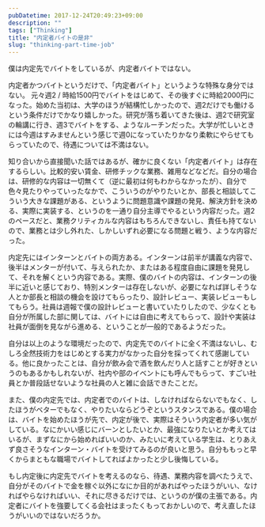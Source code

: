 ```yaml
---
pubDatetime: 2017-12-24T20:49:23+09:00
description: ""
tags: ["Thinking"]
title: "内定者バイトの是非"
slug: "thinking-part-time-job"
---
```


僕は内定先でバイトをしているが、内定者バイトではない。

内定者かつバイトというだけで、「内定者バイト」というような特殊な身分ではない。
元々週2 / 時給1500円でバイトをはじめて、その後すぐに時給2000円になった。始めた当初は、大学のほうが結構忙しかったので、週2だけでも働けるという条件だけでかなり嬉しかった。研究が落ち着いてきた後は、週2で研究室の輪講に行き、週3でバイトをする、ようなルーチンだった。大学が忙しいときには今週はすみませんという感じで週0になっていたりかなり柔軟にやらせてもらっていたので、待遇については不満はない。

<!--more-->

知り合いから直接聞いた話ではあるが、確かに良くない「内定者バイト」は存在するらしい。比較的安い賃金、研修チックな業務、雑用などなどだ。自分の場合は、研修的な内容は一切無くて（逆に最初は何もわからなかったが）、自分で色々見たりやっていったなかで、こういうのがやりたいとか、部長と相談してこういう大きな課題がある、というように問題意識や課題の発見、解決方針を決める、実際に実装する、というのを一通り自分主導でやるという内容だった。週2のペースだと、業務クリティカルな内容はもちろんできないし、責任も持てないので、業務とは少し外れた、しかしいずれ必要になる問題と戦う、ような内容だった。

内定先にはインターンとバイトの両方ある。インターンは前半が講義な内容で、後半はメンターが付いて、与えられたか、またはある程度自由に課題を発見して、それを解くという内容である。実際、僕のバイトの内容は、インターンの後半に近いと感じており、特別メンターは存在しないが、必要になれば詳しそうな人とか部長と相談の機会を設けてもらったり、設計レビュー、実装レビューもしてもらう。社員は週報で僕の設計レビューと書いていたりしたので、少なくとも自分が所属した部に関しては、バイトには自由に考えてもらって、設計や実装は社員が面倒を見ながら進める、ということが一般的であるようだった。

自分は以上のような環境だったので、内定先でのバイトに全く不満はないし、むしろ全然技術力をはじめとする実力がなかった自分を採ってくれて感謝している。他に良かったことは、自分が飲み会で酒を飲んだり人と話すことが好きというのもあるかもしれないが、社内や部のイベントにも呼んでもらって、すごい社員とか普段話せないような社員の人と雑に会話できたことだ。

また、僕の内定先では、内定者でのバイトは、しなければならないでもなく、したほうがベターでもなく、やりたいならどうぞというスタンスである。僕の場合は、バイトを始めたほうが先で、内定が後で、実際はそういう内定者が多い気がしている。なにかいい感じにバーンとしたいとか、最強になりたいとか考えてはいるが、まずなにから始めればいいのか、みたいに考えている学生は、とりあえず良さそうなインターン・バイトを受けてみるのが良いと思う。自分ももっと早くからまともな職場でバイトしてればよかったと少し後悔している。

もし内定後に内定先でバイトを考えるのなら、待遇、業務内容を調べたうえで、自分がそのバイトで金を稼ぐ以外になにか目的があればやったほうがいい、なければやらなければいい、それに尽きるだけでは、というのが僕の主張である。内定者にバイトを強要してくる会社はまったくもっておかしいので、考え直したほうがいいのではないだろうか。
